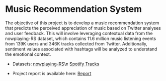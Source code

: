 
# Music Recommendation System

The objective of this project is to develop a music recommendation system that predicts the
perceived appreciation of music based on Twitter analyses and user feedback. This will
involve leveraging contextual data from the nowplaying-RS dataset, which contains 11.6
million music listening events from 139K users and 346K tracks collected from Twitter.
Additionally, sentiment values associated with hashtags will be analyzed to understand the
emotional context.

- Datasets:
[nowplaying-RS](https://www.kaggle.com/datasets/chelseapower/nowplayingrs)\n
[Spotify Tracks](https://www.kaggle.com/datasets/maharshipandya/-spotify-tracks-dataset)


- Project report is available here:
  [Report](https://github.com/cnsarp/Music_recommendation/tree/main/reports/Final%20Report.pdf)
